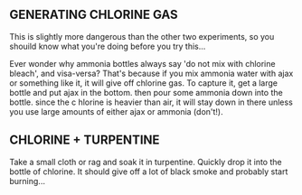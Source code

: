 ## GENERATING CHLORINE GAS

This is slightly more dangerous than the other two experiments, so you
shouild know what you're doing before you try this...

Ever wonder why ammonia bottles always say 'do not mix with chlorine bleach',
and visa-versa? That's because if you mix ammonia water with ajax or something
like it, it will give off chlorine gas. To capture it, get a large bottle and
put ajax in the bottom.  then pour some ammonia down into the bottle.  since
the c hlorine is heavier than air, it will stay down in there unless you use
large amounts of either ajax or ammonia (don't!).

## CHLORINE + TURPENTINE

Take a small cloth or rag and soak it in turpentine. Quickly drop it into the
bottle of chlorine. It should give off a lot of black smoke and probably start
burning...
